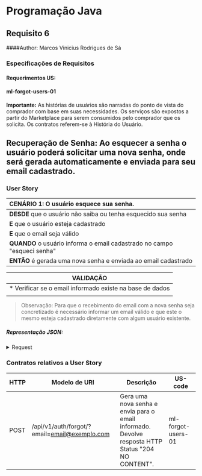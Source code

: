 # Programação Java
## Requisito 6
####Author: Marcos Vinicius Rodrigues de Sá

### Especificações de Requisitos

#### Requerimentos US:
#### ml-forgot-users-01

**Importante:**
As histórias de usuários são narradas do ponto de vista do comprador com base em
suas necessidades. Os serviços são expostos a partir do Marketplace para serem
consumidos pelo comprador que os solicita. Os contratos referem-se à História do Usuário.

## Recuperação de Senha: Ao esquecer a senha o usuário poderá solicitar uma nova senha, onde será gerada automaticamente e enviada para seu email cadastrado. 
### User Story

| **CENÁRIO 1:** O usuário esquece sua senha.                  |
|:-----------------------------------------------------------------------|
| **DESDE**  que o usuário não saiba ou tenha esquecido sua senha                        |
| **E** que o usuário esteja cadastrado                                |
| **E** que o email seja válido                                        |
| **QUANDO** o usuário informa o email cadastrado no campo "esqueci senha" |
| **ENTÃO** é gerada uma nova senha e enviada ao email cadastrado              | |

| VALIDAÇÃO                                             |
|-------------------------------------------------------|
| * Verificar se o email informado existe na base de dados | 
      |

> Observação:
 Para que o recebimento do email com a nova senha seja concretizado é necessário informar um email válido e que este o mesmo esteja cadastrado diretamente com algum usuário existente.

##### Representação JSON:
<details><summary>Request</summary><p>

```JSON
{
  "email": "email@exemplo.com"
}
```
</p></details>


### Contratos relativos a User Story
| HTTP | Modelo de URI                                             | Descrição                                                                                                                                                                                                                                                                           | US-code |
|------|-----------------------------------------------------------|-------------------------------------------------------------------------------------------------------------------------------------------------------------------------------------------------------------------------------------------------------------------------------------|---|
| POST | /api/v1/auth/forgot/?email=email@exemplo.com                            | Gera uma nova senha e envia para o email informado. <br>Devolve resposta HTTP Status "204 NO CONTENT". | ml-forgot-users-01 |
